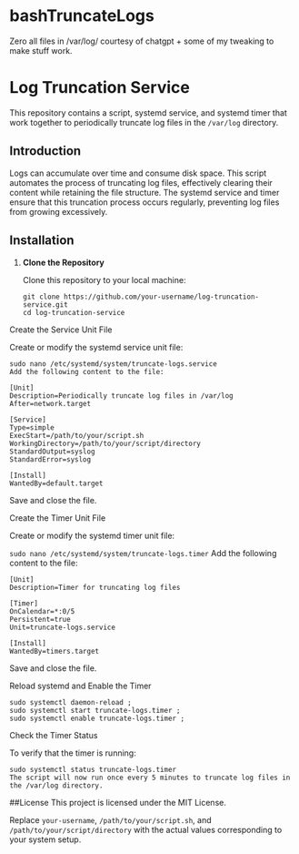 # bashTruncateLogs
Zero all files in /var/log/ courtesy of chatgpt + some of my tweaking to make stuff work.

# Log Truncation Service

This repository contains a script, systemd service, and systemd timer that work together to periodically truncate log files in the `/var/log` directory.

## Introduction

Logs can accumulate over time and consume disk space. This script automates the process of truncating log files, effectively clearing their content while retaining the file structure. The systemd service and timer ensure that this truncation process occurs regularly, preventing log files from growing excessively.

## Installation

1. **Clone the Repository**

   Clone this repository to your local machine:

   ```
   git clone https://github.com/your-username/log-truncation-service.git
   cd log-truncation-service
   ```

Create the Service Unit File

Create or modify the systemd service unit file:

```
sudo nano /etc/systemd/system/truncate-logs.service
Add the following content to the file:
```

```
[Unit]
Description=Periodically truncate log files in /var/log
After=network.target

[Service]
Type=simple
ExecStart=/path/to/your/script.sh
WorkingDirectory=/path/to/your/script/directory
StandardOutput=syslog
StandardError=syslog

[Install]
WantedBy=default.target
```
Save and close the file.

Create the Timer Unit File

Create or modify the systemd timer unit file:

```sudo nano /etc/systemd/system/truncate-logs.timer```
Add the following content to the file:

```
[Unit]
Description=Timer for truncating log files

[Timer]
OnCalendar=*:0/5
Persistent=true
Unit=truncate-logs.service

[Install]
WantedBy=timers.target
```
Save and close the file.

Reload systemd and Enable the Timer
```
sudo systemctl daemon-reload ;
sudo systemctl start truncate-logs.timer ;
sudo systemctl enable truncate-logs.timer ;
```
Check the Timer Status

To verify that the timer is running:


```
sudo systemctl status truncate-logs.timer
The script will now run once every 5 minutes to truncate log files in the /var/log directory.
```

##License
This project is licensed under the MIT License.


Replace `your-username`, `/path/to/your/script.sh`, and `/path/to/your/script/directory` with the actual values corresponding to your system setup.
